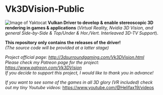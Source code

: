 # Vk3DVision-Public
![Image of Yaktocat](http://3dsurroundgaming.com/slider_images/Vk3D_1.1.5.jpg)
**Vulkan Driver to develop &amp; enable stereoscopic 3D rendering in games &amp; applications** (*Virtual Reality, Nvidia 3D Vision, and general Side-by-Side & Top/Under & Hor./Vert. Interleaved 3D-TV Support*).

**This repository only contains the releases of the driver!**\
*(The source code will be provided at a latter stage)*

*Project official page: http://3dsurroundgaming.com/Vk3DVision.html* \
*Please check my Patreon page for the project: https://www.patreon.com/Vk3DVision* \
*If you decide to support this project, I would like to thank you in advance!*

*If you want to see some of the games in all 3D glory (VR included) check out my tiny Youtube videos:*
https://www.youtube.com/@Helifax19/videos
